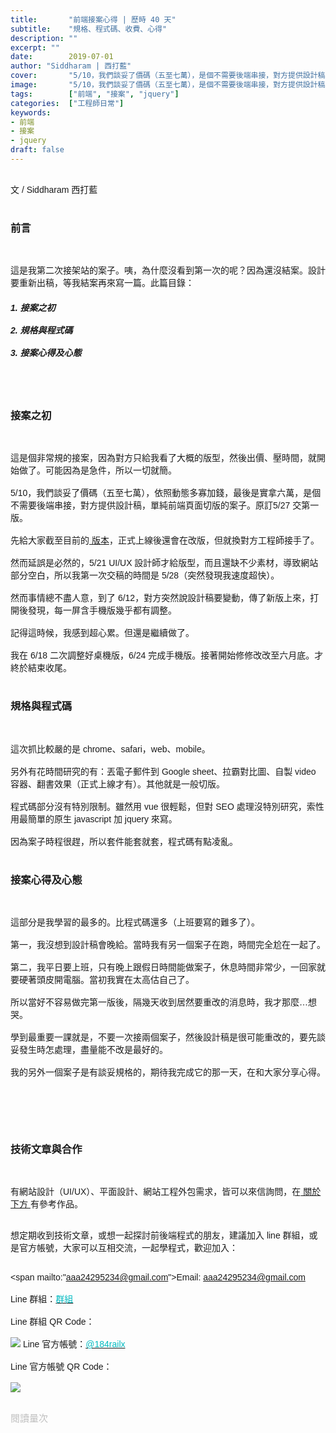 ```yaml
---
title:       "前端接案心得 | 歷時 40 天"
subtitle:    "規格、程式碼、收費、心得"
description: ""
excerpt: ""
date:        2019-07-01
author: "Siddharam | 西打藍"
cover:       "5/10，我們談妥了價碼（五至七萬），是個不需要後端串接，對方提供設計稿，單純前端頁面切版的案子。原訂5/27 交第一版......"
image:       "5/10，我們談妥了價碼（五至七萬），是個不需要後端串接，對方提供設計稿，單純前端頁面切版的案子。原訂5/27 交第一版......"
tags:        ["前端", "接案", "jquery"]
categories:  ["工程師日常"]
keywords:
- 前端
- 接案
- jquery
draft: false
---
```


<article style="font-family: 'Noto Sans TC', '微軟正黑體', sans-serif; font-weight: 300;">

<br>文 / Siddharam 西打藍<br><br>

<h3 class="article-h1-color">前言</h3><br>

這是我第二次接架站的案子。咦，為什麼沒看到第一次的呢？因為還沒結案。設計要重新出稿，等我結案再來寫一篇。此篇目錄：

<h5>
1. 接案之初<br><br>
2. 規格與程式碼<br><br>
3. 接案心得及心態
</h5><br><br>

<h3 class="article-h1-color">接案之初</h3><br>

這是個非常規的接案，因為對方只給我看了大概的版型，然後出價、壓時間，就開始做了。可能因為是急件，所以一切就簡。
<br><br>
5/10，我們談妥了價碼（五至七萬），依照動態多寡加錢，最後是實拿六萬，是個不需要後端串接，對方提供設計稿，單純前端頁面切版的案子。原訂5/27 交第一版。
<br><br>
先給大家截至目前的<a href="https://frankyeah.github.io/ovenPlus/" target='_blank'> 版本</a>，正式上線後還會在改版，但就換對方工程師接手了。
<br><br>
然而延誤是必然的，5/21 UI/UX 設計師才給版型，而且還缺不少素材，導致網站部分空白，所以我第一次交稿的時間是 5/28（突然發現我速度超快）。
<br><br>
然而事情總不盡人意，到了 6/12，對方突然說設計稿要變動，傳了新版上來，打開後發現，每一屏含手機版幾乎都有調整。
<br><br>
記得這時候，我感到超心累。但還是繼續做了。
<br><br>
我在 6/18 二次調整好桌機版，6/24 完成手機版。接著開始修修改改至六月底。才終於結束收尾。
<br><br>

<h3 class="article-h1-color">規格與程式碼</h3><br>

這次抓比較嚴的是 chrome、safari，web、mobile。
<br><br>
另外有花時間研究的有：丟電子郵件到 Google sheet、拉霸對比圖、自製 video 容器、翻書效果（正式上線才有）。其他就是一般切版。
<br><br>
程式碼部分沒有特別限制。雖然用 vue 很輕鬆，但對 SEO 處理沒特別研究，索性用最簡單的原生 javascript 加 jquery 來寫。
<br><br>
因為案子時程很趕，所以套件能套就套，程式碼有點凌亂。
<br><br>

<h3 class="article-h1-color">接案心得及心態</h3><br>

這部分是我學習的最多的。比程式碼還多（上班要寫的難多了）。
<br><br>
第一，我沒想到設計稿會晚給。當時我有另一個案子在跑，時間完全尬在一起了。
<br><br>
第二，我平日要上班，只有晚上跟假日時間能做案子，休息時間非常少，一回家就要硬著頭皮開電腦。當初我實在太高估自己了。
<br><br>
所以當好不容易做完第一版後，隔幾天收到居然要重改的消息時，我才那麼…想哭。
<br><br>
學到最重要一課就是，不要一次接兩個案子，然後設計稿是很可能重改的，要先談妥發生時怎處理，盡量能不改是最好的。
<br><br>
我的另外一個案子是有談妥規格的，期待我完成它的那一天，在和大家分享心得。


<br><br><br><br>


<h3 class="article-h1-color">技術文章與合作</h3><br>

有網站設計（UI/UX）、平面設計、網站工程外包需求，皆可以來信詢問，在<a href="https://siddharam.com.tw/top/about/"> 關於下方 </a>有參考作品。<br><br>

想定期收到技術文章，或想一起探討前後端程式的朋友，建議加入 line 群組，或是官方帳號，大家可以互相交流，一起學程式，歡迎加入：<br><br>

<span mailto:"aaa24295234@gmail.com">Email: aaa24295234@gmail.com</span><br><br>
Line 群組：<a href="https://line.me/R/ti/g/i80ChvQ3dt"><span id="lineId" style="color:rgb(2, 186, 192); cursor:pointer">群組</span></a><br><br>
Line 群組 QR Code：<br><br>
<img src="https://frontenter.files.wordpress.com/2019/05/line-chat-room.jpg">
Line 官方帳號：<a href="http://nav.cx/dkV3Bm2"><span id="lineId" style="color:rgb(2, 186, 192); cursor:pointer">@184railx</span></a><br><br>
Line 官方帳號 QR Code：<br><br>
<img src="https://qr-official.line.me/sid/M/184railx.png">
<br><br>






</article>

<div style="color: #bfbfbf; font-size: 15px;" id="busuanzi_container_page_pv">
  閱讀量<span id="busuanzi_value_page_pv"></span>次
</div>

<script src="../../js/post.js"></script>
